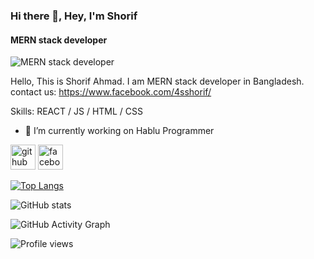 ### Hi there 👋, Hey, I'm Shorif
#### MERN stack developer
![MERN stack developer](https://github.com/harun181/harun181/blob/main/page.png)

Hello, This is Shorif Ahmad. I am MERN stack developer in Bangladesh.
contact us: https://www.facebook.com/4sshorif/

Skills: REACT / JS / HTML / CSS

- 🔭 I’m currently working on Hablu Programmer 


[<img src='https://cdn.jsdelivr.net/npm/simple-icons@3.0.1/icons/github.svg' alt='github' height='40'>](https://github.com/shorif8195)  [<img src='https://cdn.jsdelivr.net/npm/simple-icons@3.0.1/icons/facebook.svg' alt='facebook' height='40'>](https://www.facebook.com/4sshorif)  

[![Top Langs](https://github-readme-stats.vercel.app/api/top-langs/?username=shorif8195)](https://github.com/anuraghazra/github-readme-stats)

![GitHub stats](https://github-readme-stats.vercel.app/api?username=shorif8195&show_icons=true)  

![GitHub Activity Graph](https://activity-graph.herokuapp.com/graph?username=shorif8195)  

![Profile views](https://gpvc.arturio.dev/shorif8195)  
